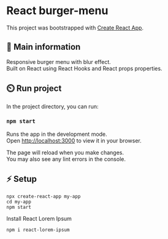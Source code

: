 # React burger-menu

This project was bootstrapped with [Create React App](https://github.com/facebook/create-react-app).

## 🦉 Main information

Responsive burger menu with blur effect.\
Built on React using React Hooks and React props properties.

## ⏲️ Run project

In the project directory, you can run:

### `npm start`

Runs the app in the development mode.\
Open [http://localhost:3000](http://localhost:3000) to view it in your browser.

The page will reload when you make changes.\
You may also see any lint errors in the console.

## ⚡ Setup

```
npx create-react-app my-app
cd my-app
npm start
```
Install React Lorem Ipsum

```
npm i react-lorem-ipsum
```